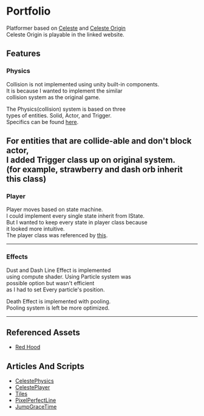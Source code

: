 # Portfolio
Platformer based on [Celeste](https://www.celestegame.com/) and [Celeste Origin](https://maddymakesgamesinc.itch.io/celesteclassic)  
Celeste Origin is playable in the linked website.

## Features

### Physics
Collision is not implemented using unity built-in components.  
It is because I wanted to implement the similar   
collision system as the original game. 

The Physics(collision) system is based on three  
types of entities. Solid, Actor, and Trigger.  
Specifics can be found [here](https://maddythorson.medium.com/celeste-and-towerfall-physics-d24bd2ae0fc5).

For entities that are collide-able and don't block actor,  
I added Trigger class up on original system.  
(for example, strawberry and dash orb inherit this class)
---
### Player
Player moves based on state machine.  
I could implement every single state inherit from IState.  
But I wanted to keep every state in player class because   
it looked more intuitive.  
The player class was referenced by [this](https://github.com/NoelFB/Celeste/tree/master/Source/Player).

---
### Effects
Dust and Dash Line Effect is implemented   
using compute shader. Using Particle system was  
possible option but wasn't efficient   
as I had to set Every particle's position.

Death Effect is implemented with pooling.  
Pooling system is left be more optimized.

---
## Referenced Assets 

- [Red Hood](https://legnops.itch.io/red-hood-character)

[//]: # (- [Pixel Art GUI Elements]&#40;https://mounirtohami.itch.io/pixel-art-gui-elements&#41;)

[//]: # (- [fantasy icons pack]&#40;https://shikashipx.itch.io/shikashis-fantasy-icons-pack&#41;)

## Articles And Scripts
- [CelestePhysics](https://maddythorson.medium.com/celeste-and-towerfall-physics-d24bd2ae0fc5)
- [CelestePlayer](https://github.com/NoelFB/Celeste/tree/master/Source/Player)
- [Tiles](https://aran.ink/posts/celeste-tilesets)
- [PixelPerfectLine](https://www.youtube.com/watch?v=nlzvesTsSrI)
- [JumpGraceTime](http://kpulv.com/123/Platforming_Ledge_Forgiveness/)

[//]: # (- [Scroller]&#40;https://github.com/setchi/FancyScrollView&#41;)